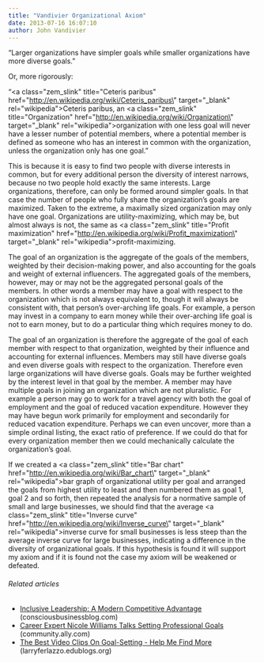 ```yaml
---
title: "Vandivier Organizational Axiom"
date: 2013-07-16 16:07:10
author: John Vandivier
---
```




“Larger organizations have simpler goals while smaller organizations have more diverse goals.”

Or, more rigorously:

“<a class=\"zem_slink\" title=\"Ceteris paribus\" href=\"http://en.wikipedia.org/wiki/Ceteris_paribus\" target=\"_blank\" rel=\"wikipedia\">Ceteris paribus</a>, an <a class=\"zem_slink\" title=\"Organization\" href=\"http://en.wikipedia.org/wiki/Organization\" target=\"_blank\" rel=\"wikipedia\">organization</a> with one less goal will never have a lesser number of potential members, where a potential member is defined as someone who has an interest in common with the organization, unless the organization only has one goal.”

This is because it is easy to find two people with diverse interests in common, but for every additional person the diversity of interest narrows, because no two people hold exactly the same interests. Large organizations, therefore, can only be formed around simpler goals. In that case the number of people who fully share the organization’s goals are maximized. Taken to the extreme, a maximally sized organization may only have one goal. Organizations are utility-maximizing, which may be, but almost always is not, the same as <a class=\"zem_slink\" title=\"Profit maximization\" href=\"http://en.wikipedia.org/wiki/Profit_maximization\" target=\"_blank\" rel=\"wikipedia\">profit-maximizing</a>.

The goal of an organization is the aggregate of the goals of the members, weighted by their decision-making power, and also accounting for the goals and weight of external influencers. The aggregated goals of the members, however, may or may not be the aggregated personal goals of the members. In other words a member may have a goal with respect to the organization which is not always equivalent to, though it will always be consistent with, that person’s over-arching life goals. For example, a person may invest in a company to earn money while their over-arching life goal is not to earn money, but to do a particular thing which requires money to do.

The goal of an organization is therefore the aggregate of the goal of each member with respect to that organization, weighted by their influence and accounting for external influences. Members may still have diverse goals and even diverse goals with respect to the organization. Therefore even large organizations will have diverse goals. Goals may be further weighted by the interest level in that goal by the member. A member may have multiple goals in joining an organization which are not pluralistic. For example a person may go to work for a travel agency with both the goal of employment and the goal of reduced vacation expenditure. However they may have begun work primarily for employment and secondarily for reduced vacation expenditure. Perhaps we can even uncover, more than a simple ordinal listing, the exact ratio of preference. If we could do that for every organization member then we could mechanically calculate the organization’s goal.

If we created a <a class=\"zem_slink\" title=\"Bar chart\" href=\"http://en.wikipedia.org/wiki/Bar_chart\" target=\"_blank\" rel=\"wikipedia\">bar graph</a> of organizational utility per goal and arranged the goals from highest utility to least and then numbered them as goal 1, goal 2 and so forth, then repeated the analysis for a normative sample of small and large businesses, we should find that the average <a class=\"zem_slink\" title=\"Inverse curve\" href=\"http://en.wikipedia.org/wiki/Inverse_curve\" target=\"_blank\" rel=\"wikipedia\">inverse curve</a> for small businesses is less steep than the average inverse curve for large businesses, indicating a difference in the diversity of organizational goals. If this hypothesis is found it will support my axiom and if it is found not the case my axiom will be weakened or defeated.
<h6 class=\"zemanta-related-title\" style=\"font-size:1em;\">Related articles</h6>
<ul class=\"zemanta-article-ul\">
	<li class=\"zemanta-article-ul-li\"><a href=\"http://consciousbusinessblog.com/2013/06/27/inclusive-leadership-a-modern-competitive-advantage/\" target=\"_blank\">Inclusive Leadership: A Modern Competitive Advantage</a> (consciousbusinessblog.com)</li>
	<li class=\"zemanta-article-ul-li\"><a href=\"http://community.ally.com/straight-talk/2013/07/career-expert-nicole-williams-talks-setting-professional-goals/\" target=\"_blank\">Career Expert Nicole Williams Talks Setting Professional Goals</a> (community.ally.com)</li>
	<li class=\"zemanta-article-ul-li\"><a href=\"http://larryferlazzo.edublogs.org/2013/07/11/the-best-video-clips-on-goal-setting-help-me-find-more/\" target=\"_blank\">The Best Video Clips On Goal-Setting - Help Me Find More</a> (larryferlazzo.edublogs.org)</li>
</ul>